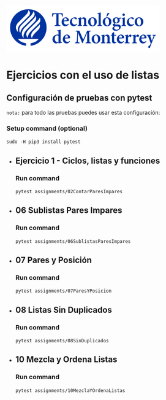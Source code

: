 ![Tec de Monterrey](images/logotecmty.png)
# Ejercicios con el uso de listas

## Configuración de pruebas con **pytest**

`nota:` para todo las pruebas puedes usar esta configuración:
### Setup command (optional)
```
sudo -H pip3 install pytest
```

- ## Ejercicio 1 - Ciclos, listas y funciones
    ### Run command
    ```
    pytest assignments/02ContarParesImpares
    ```

- ## 06 Sublistas Pares Impares
    ### Run command
    ```
    pytest assignments/06SublistasParesImpares
    ```

- ## 07 Pares y Posición
    ### Run command
    ```
    pytest assignments/07ParesYPosicion
    ```

- ## 08 Listas Sin Duplicados
    ### Run command
    ```
    pytest assignments/08SinDuplicados
    ```

- ## 10 Mezcla y Ordena Listas
    ### Run command
    ```
    pytest assignments/10MezclaYOrdenaListas
    ```

